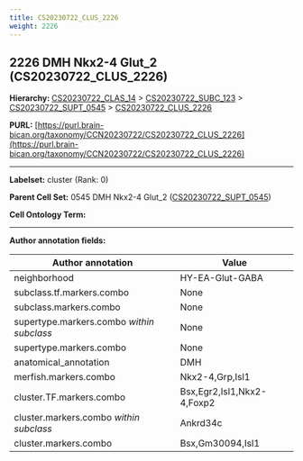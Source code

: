 ```yaml
---
title: CS20230722_CLUS_2226
weight: 2226
---
```

## 2226 DMH Nkx2-4 Glut_2 (CS20230722_CLUS_2226)
<b>Hierarchy: </b>
[CS20230722_CLAS_14](../CS20230722_CLAS_14) >
[CS20230722_SUBC_123](../CS20230722_SUBC_123) >
[CS20230722_SUPT_0545](../CS20230722_SUPT_0545) >
[CS20230722_CLUS_2226](../CS20230722_CLUS_2226)

**PURL:** [https://purl.brain-bican.org/taxonomy/CCN20230722/CS20230722_CLUS_2226](https://purl.brain-bican.org/taxonomy/CCN20230722/CS20230722_CLUS_2226)

---


**Labelset:** cluster (Rank: 0)

**Parent Cell Set:** 0545 DMH Nkx2-4 Glut_2 ([CS20230722_SUPT_0545](../CS20230722_SUPT_0545))



**Cell Ontology Term:** 

[MARKER GENES.]: #


---

[TRANSFERRED ANNOTATIONS.]: #


[AUTHOR ANNOTATION FIELDS.]: #


**Author annotation fields:**

| Author annotation | Value |
|-------------------|-------|
|neighborhood|HY-EA-Glut-GABA|
|subclass.tf.markers.combo|None|
|subclass.markers.combo|None|
|supertype.markers.combo _within subclass_|None|
|supertype.markers.combo|None|
|anatomical_annotation|DMH|
|merfish.markers.combo|Nkx2-4,Grp,Isl1|
|cluster.TF.markers.combo|Bsx,Egr2,Isl1,Nkx2-4,Foxp2|
|cluster.markers.combo _within subclass_|Ankrd34c|
|cluster.markers.combo|Bsx,Gm30094,Isl1|
